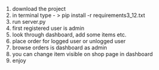 1. download the project
2. in terminal type - > pip install -r requirements3_12.txt
3. run server.py
4. first registered user is admin
5. look through dashboard, add some items etc.
6. place order for logged user or unlogged user
7. browse orders is dashboard as admin
8. you can change item visible on shop page in dashboard
9. enjoy